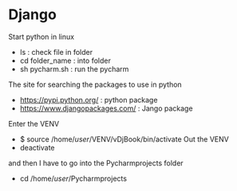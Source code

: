 # Django

Start python in linux
- ls : check file in folder
- cd folder_name : into folder
- sh pycharm.sh : run the pycharm

The site for searching the packages to use in python
- https://pypi.python.org/ : python package
- https://www.djangopackages.com/ : Jango package

Enter the VENV
- $ source /home/*user*/VENV/vDjBook/bin/activate
Out the VENV
- deactivate

and then
I have to go into the Pycharmprojects folder
- cd /home/*user*/Pycharmprojects

